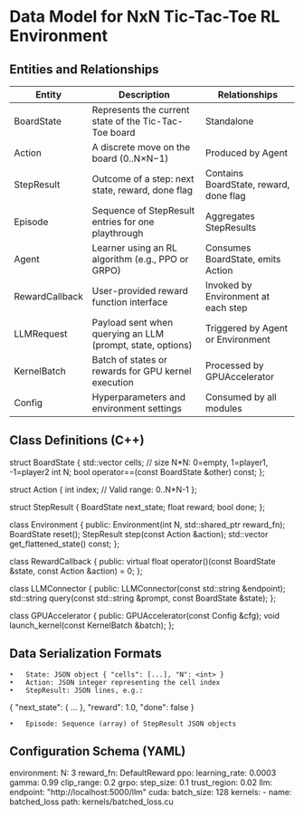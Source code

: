 # Data Model for NxN Tic-Tac-Toe RL Environment

## Entities and Relationships

| Entity | Description | Relationships |
|--------|-------------|---------------|
| BoardState | Represents the current state of the Tic-Tac-Toe board | Standalone |
| Action | A discrete move on the board (0..N×N−1) | Produced by Agent |
| StepResult | Outcome of a step: next state, reward, done flag | Contains BoardState, reward, done flag |
| Episode | Sequence of StepResult entries for one playthrough | Aggregates StepResults |
| Agent | Learner using an RL algorithm (e.g., PPO or GRPO) | Consumes BoardState, emits Action |
| RewardCallback | User-provided reward function interface | Invoked by Environment at each step |
| LLMRequest | Payload sent when querying an LLM (prompt, state, options) | Triggered by Agent or Environment |
| KernelBatch | Batch of states or rewards for GPU kernel execution | Processed by GPUAccelerator |
| Config | Hyperparameters and environment settings | Consumed by all modules |

## Class Definitions (C++)

struct BoardState {
    std::vector<int> cells;  // size N*N: 0=empty, 1=player1, -1=player2
    int N;
    bool operator==(const BoardState &other) const;
};

struct Action {
    int index; // Valid range: 0..N*N-1
};

struct StepResult {
    BoardState next_state;
    float reward;
    bool done;
};

class Environment {
public:
    Environment(int N, std::shared_ptr<RewardCallback> reward_fn);
    BoardState reset();
    StepResult step(const Action &action);
    std::vector<float> get_flattened_state() const;
};

class RewardCallback {
public:
    virtual float operator()(const BoardState &state, const Action &action) = 0;
};

class LLMConnector {
public:
    LLMConnector(const std::string &endpoint);
    std::string query(const std::string &prompt, const BoardState &state);
};

class GPUAccelerator {
public:
    GPUAccelerator(const Config &cfg);
    void launch_kernel(const KernelBatch &batch);
};

## Data Serialization Formats
	•	State: JSON object { "cells": [...], "N": <int> }
	•	Action: JSON integer representing the cell index
	•	StepResult: JSON lines, e.g.:

{ "next_state": { ... }, "reward": 1.0, "done": false }


	•	Episode: Sequence (array) of StepResult JSON objects

## Configuration Schema (YAML)

environment:
  N: 3
  reward_fn: DefaultReward
ppo:
  learning_rate: 0.0003
  gamma: 0.99
  clip_range: 0.2
grpo:
  step_size: 0.1
  trust_region: 0.02
llm:
  endpoint: "http://localhost:5000/llm"
cuda:
  batch_size: 128
  kernels:
    - name: batched_loss
      path: kernels/batched_loss.cu